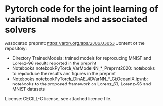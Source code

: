 # Pytorch code for the joint learning of variational models and associated solvers

Associated preprint: https://arxiv.org/abs/2006.03653
Content of the repository:
- Directory TrainedModels: trained models for reproducing MNIST and Lorenz-96 results reported in the preprint
- Notebooks notebookPyTorch_VarModelNN_*_Preprint2020: notebooks to repdoduce the results and figures in the preprint
- Notebooks notebookPyTorch_DinAE_4DVarNN_*_GitOceaniX.ipynb: notebooks to the proposed framework on Lorenz_63, Lorenz-96 and MNIST datasets

License: CECILL-C license, see attached licence file.
